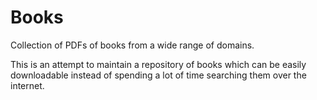 # Books

Collection of PDFs of books from a wide range of domains.

This is an attempt to maintain a repository of books which can be easily downloadable instead of spending a lot of time searching them over the internet.
